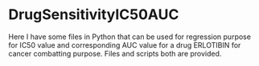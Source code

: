 # DrugSensitivityIC50AUC
Here I have some files in Python that can be used for regression purpose for IC50 value and corresponding AUC value for a drug ERLOTIBIN for cancer combatting purpose. Files and scripts both are provided.

